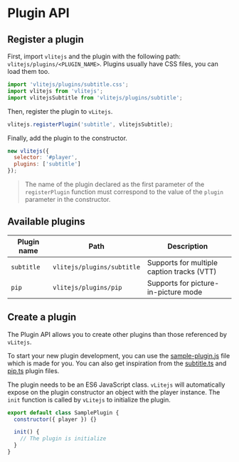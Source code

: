 # Plugin API

## Register a plugin

First, import `vlitejs` and the plugin with the following path: `vlitejs/plugins/<PLUGIN_NAME>`. Plugins usually have CSS files, you can load them too.

```js
import 'vlitejs/plugins/subtitle.css';
import vlitejs from 'vlitejs';
import vlitejsSubtitle from 'vlitejs/plugins/subtitle';
```

Then, register the plugin to `vLitejs`.

```js
vlitejs.registerPlugin('subtitle', vlitejsSubtitle);
```

Finally, add the plugin to the constructor.

```js
new vlitejs({
  selector: '#player',
  plugins: ['subtitle']
});
```

> The name of the plugin declared as the first parameter of the `registerPlugin` function must correspond to the value of the `plugin` parameter in the constructor.

## Available plugins

| Plugin name | Path                       | Description                                |
| ----------- | -------------------------- | ------------------------------------------ |
| `subtitle`  | `vlitejs/plugins/subtitle` | Supports for multiple caption tracks (VTT) |
| `pip`       | `vlitejs/plugins/pip`      | Supports for picture-in-picture mode       |

## Create a plugin

The Plugin API allows you to create other plugins than those referenced by `vLitejs`.

To start your new plugin development, you can use the [sample-plugin.js](https://github.com/yoriiis/vlitejs/blob/main/src/providers/sample-plugin.js) file which is made for you. You can also get inspiration from the [subtitle.ts](https://github.com/yoriiis/vlitejs/blob/main/src/plugins/subtitle.ts) and [pip.ts](https://github.com/yoriiis/vlitejs/blob/main/src/plugins/pip.ts) plugin files.

The plugin needs to be an ES6 JavaScript class. `vLitejs` will automatically expose on the plugin constructor an object with the player instance. The `init` function is called by `vLitejs` to initialize the plugin.

```js
export default class SamplePlugin {
  constructor({ player }) {}

  init() {
    // The plugin is initialize
  }
}
```
